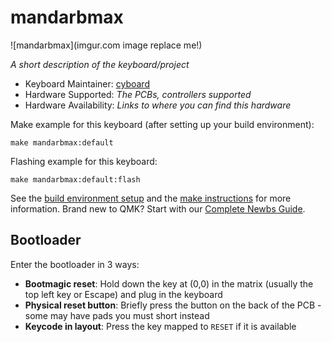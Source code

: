 # mandarbmax

![mandarbmax](imgur.com image replace me!)

*A short description of the keyboard/project*

* Keyboard Maintainer: [cyboard](https://github.com/cyboard)
* Hardware Supported: *The PCBs, controllers supported*
* Hardware Availability: *Links to where you can find this hardware*

Make example for this keyboard (after setting up your build environment):

    make mandarbmax:default

Flashing example for this keyboard:

    make mandarbmax:default:flash

See the [build environment setup](https://docs.qmk.fm/#/getting_started_build_tools) and the [make instructions](https://docs.qmk.fm/#/getting_started_make_guide) for more information. Brand new to QMK? Start with our [Complete Newbs Guide](https://docs.qmk.fm/#/newbs).

## Bootloader

Enter the bootloader in 3 ways:

* **Bootmagic reset**: Hold down the key at (0,0) in the matrix (usually the top left key or Escape) and plug in the keyboard
* **Physical reset button**: Briefly press the button on the back of the PCB - some may have pads you must short instead
* **Keycode in layout**: Press the key mapped to `RESET` if it is available
